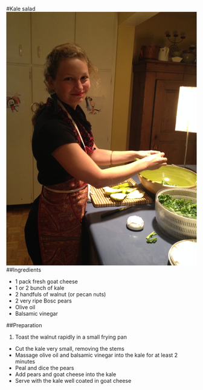 #Kale salad
![image](img/kale_salad1.jpg)
##Ingredients
* 1 pack fresh goat cheese
* 1 or 2 bunch of kale
* 2 handfuls of walnut (or pecan nuts)
* 2 very ripe Bosc pears
* Olive oil
* Balsamic vinegar

##Preparation
1. Toast the walnut rapidly in a small frying pan
* Cut the kale very small, removing the stems
* Massage olive oil and balsamic vinegar into the kale for at least 2 minutes
* Peal and dice the pears
* Add pears and goat cheese into the kale
* Serve with the kale well coated in goat cheese

